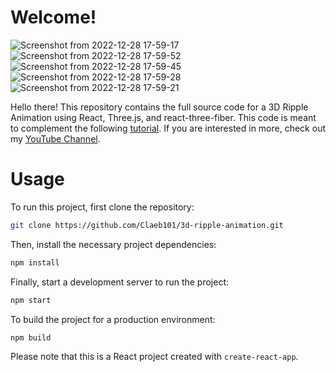 # Welcome!

![Screenshot from 2022-12-28 17-59-17](https://user-images.githubusercontent.com/110123287/209813060-ab266ed0-0f77-43ab-a033-e000575cf52b.png)
![Screenshot from 2022-12-28 17-59-52](https://user-images.githubusercontent.com/110123287/209813084-8f58d504-d238-48a0-b06d-0b97d861c0e2.png)
![Screenshot from 2022-12-28 17-59-45](https://user-images.githubusercontent.com/110123287/209813089-5ec136a5-cab6-4065-bda0-65acb0504c25.png)
![Screenshot from 2022-12-28 17-59-28](https://user-images.githubusercontent.com/110123287/209813090-477e4924-48dc-48a3-a96c-a6f762a92281.png)
![Screenshot from 2022-12-28 17-59-21](https://user-images.githubusercontent.com/110123287/209813092-a8e52969-0fe4-44c4-bbcd-82a63a7d2f49.png)


Hello there! This repository contains the full source code for a 3D Ripple Animation using React, Three.js, and react-three-fiber. This code is meant to complement the following [tutorial](https://youtu.be/wRmeFtRkF-8). If you are interested in more, check out my [YouTube Channel](https://www.youtube.com/channel/UCilU-F_xHJRs3MPUtbejj2A). 

# Usage
To run this project, first clone the repository:

```bash
git clone https://github.com/Claeb101/3d-ripple-animation.git
```

Then, install the necessary project dependencies:
```bash
npm install
```

Finally, start a development server to run the project:
```bash
npm start
```

To build the project for a production environment:
```bash
npm build
```

Please note that this is a React project created with `create-react-app`.
